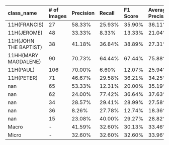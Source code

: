 | class_name            | # of Images   | Precision   | Recall   | F1 Score   | Average Precision   |
|:----------------------|:--------------|:------------|:---------|:-----------|:--------------------|
| 11H(FRANCIS)          | 27            | 58.33%      | 25.93%   | 35.90%     | 36.11%              |
| 11H(JEROME)           | 48            | 33.33%      | 8.33%    | 13.33%     | 21.04%              |
| 11H(JOHN THE BAPTIST) | 38            | 41.18%      | 36.84%   | 38.89%     | 27.31%              |
| 11HH(MARY MAGDALENE)  | 90            | 70.73%      | 64.44%   | 67.44%     | 75.88%              |
| 11H(PAUL)             | 106           | 70.00%      | 6.60%    | 12.07%     | 25.94%              |
| 11H(PETER)            | 71            | 46.67%      | 29.58%   | 36.21%     | 34.25%              |
| nan                   | 65            | 53.33%      | 12.31%   | 20.00%     | 35.19%              |
| nan                   | 62            | 24.00%      | 77.42%   | 36.64%     | 37.63%              |
| nan                   | 34            | 28.57%      | 29.41%   | 28.99%     | 27.58%              |
| nan                   | 36            | 8.26%       | 27.78%   | 12.74%     | 18.36%              |
| nan                   | 15            | 23.08%      | 40.00%   | 29.27%     | 28.82%              |
| Macro                 | -             | 41.59%      | 32.60%   | 30.13%     | 33.46%              |
| Micro                 | -             | 32.60%      | 32.60%   | 32.60%     | 33.96%              |